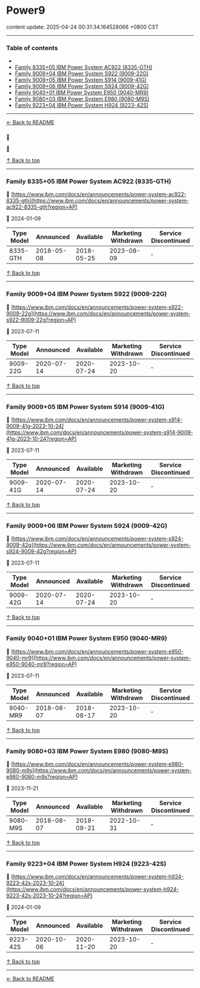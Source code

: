 # Power9

content update: 2025-04-24 00:31:34.164528066 +0800 CST

---

### Table of contents


- [](#)
- [Family 8335+05 IBM Power System AC922 (8335-GTH)](#family-833505-ibm-power-system-ac922-8335-gth)
- [Family 9009+04 IBM Power System S922 (9009-22G)](#family-900904-ibm-power-system-s922-9009-22g)
- [Family 9009+05 IBM Power System S914 (9009-41G)](#family-900905-ibm-power-system-s914-9009-41g)
- [Family 9009+06 IBM Power System S924 (9009-42G)](#family-900906-ibm-power-system-s924-9009-42g)
- [Family 9040+01 IBM Power System E950 (9040-MR9)](#family-904001-ibm-power-system-e950-9040-mr9)
- [Family 9080+03 IBM Power System E980 (9080-M9S)](#family-908003-ibm-power-system-e980-9080-m9s)
- [Family 9223+04 IBM Power System H924 (9223-42S)](#family-922304-ibm-power-system-h924-9223-42s)

---

[← Back to README](../README.md)





### 

🔗 [](?region=AP)

📅 







[↑ Back to top](#table-of-contents)

---





### Family 8335+05 IBM Power System AC922 (8335-GTH)

🔗 [https://www.ibm.com/docs/en/announcements/power-system-ac922-8335-gth](https://www.ibm.com/docs/en/announcements/power-system-ac922-8335-gth?region=AP)

📅 2024-01-09

| Type Model | Announced | Available | Marketing Withdrawn | Service Discontinued |
| --- | --- | --- | --- | --- |
| 8335-GTH | 2018-05-08 | 2018-05-25 | 2023-08-09 | - |






[↑ Back to top](#table-of-contents)

---





### Family 9009+04 IBM Power System S922 (9009-22G)

🔗 [https://www.ibm.com/docs/en/announcements/power-system-s922-9009-22g](https://www.ibm.com/docs/en/announcements/power-system-s922-9009-22g?region=AP)

📅 2023-07-11

| Type Model | Announced | Available | Marketing Withdrawn | Service Discontinued |
| --- | --- | --- | --- | --- |
| 9009-22G | 2020-07-14 | 2020-07-24 | 2023-10-20 | - |






[↑ Back to top](#table-of-contents)

---





### Family 9009+05 IBM Power System S914 (9009-41G)

🔗 [https://www.ibm.com/docs/en/announcements/power-system-s914-9009-41g-2023-10-24](https://www.ibm.com/docs/en/announcements/power-system-s914-9009-41g-2023-10-24?region=AP)

📅 2023-07-11

| Type Model | Announced | Available | Marketing Withdrawn | Service Discontinued |
| --- | --- | --- | --- | --- |
| 9009-41G | 2020-07-14 | 2020-07-24 | 2023-10-20 | - |






[↑ Back to top](#table-of-contents)

---





### Family 9009+06 IBM Power System S924 (9009-42G)

🔗 [https://www.ibm.com/docs/en/announcements/power-system-s924-9009-42g](https://www.ibm.com/docs/en/announcements/power-system-s924-9009-42g?region=AP)

📅 2023-07-11

| Type Model | Announced | Available | Marketing Withdrawn | Service Discontinued |
| --- | --- | --- | --- | --- |
| 9009-42G | 2020-07-14 | 2020-07-24 | 2023-10-20 | - |






[↑ Back to top](#table-of-contents)

---





### Family 9040+01 IBM Power System E950 (9040-MR9)

🔗 [https://www.ibm.com/docs/en/announcements/power-system-e950-9040-mr9](https://www.ibm.com/docs/en/announcements/power-system-e950-9040-mr9?region=AP)

📅 2023-07-11

| Type Model | Announced | Available | Marketing Withdrawn | Service Discontinued |
| --- | --- | --- | --- | --- |
| 9040-MR9 | 2018-08-07 | 2018-08-17 | 2023-10-20 | - |






[↑ Back to top](#table-of-contents)

---





### Family 9080+03 IBM Power System E980 (9080-M9S)

🔗 [https://www.ibm.com/docs/en/announcements/power-system-e980-9080-m9s](https://www.ibm.com/docs/en/announcements/power-system-e980-9080-m9s?region=AP)

📅 2023-11-21

| Type Model | Announced | Available | Marketing Withdrawn | Service Discontinued |
| --- | --- | --- | --- | --- |
| 9080-M9S | 2018-08-07 | 2018-09-21 | 2022-10-31 | - |






[↑ Back to top](#table-of-contents)

---





### Family 9223+04 IBM Power System H924 (9223-42S)

🔗 [https://www.ibm.com/docs/en/announcements/power-system-h924-9223-42s-2023-10-24](https://www.ibm.com/docs/en/announcements/power-system-h924-9223-42s-2023-10-24?region=AP)

📅 2024-01-09

| Type Model | Announced | Available | Marketing Withdrawn | Service Discontinued |
| --- | --- | --- | --- | --- |
| 9223-42S | 2020-10-06 | 2020-11-20 | 2023-10-20 | - |






[↑ Back to top](#table-of-contents)

---



[← Back to README](../README.md)
